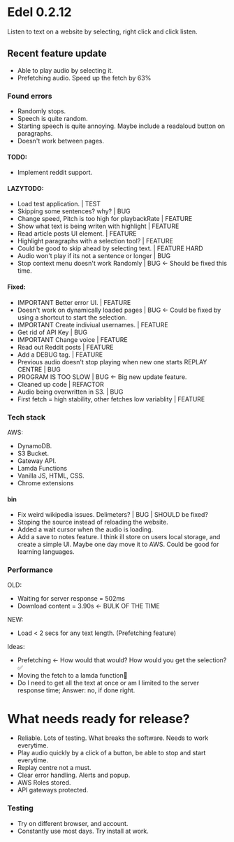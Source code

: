 # Edel 0.2.12
Listen to text on a website by selecting, right click and click listen.

## Recent feature update
- Able to play audio by selecting it.
- Prefetching audio. Speed up the fetch by 63%

### Found errors
- Randomly stops.
- Speech is quite random.
- Starting speech is quite annoying. Maybe include a readaloud button on paragraphs.
- Doesn't work between pages.

#### TODO:
- Implement reddit support.

#### LAZYTODO:
- Load test application.                                        | TEST
- Skipping some sentences? why?                                 | BUG
- Change speed, Pitch is too high for playbackRate              | FEATURE
- Show what text is being writen with highlight                 | FEATURE
- Read article posts UI element.                                | FEATURE
- Highlight paragraphs with a selection tool?                   | FEATURE
- Could be good to skip ahead by selecting text.                | FEATURE HARD
- Audio won't play if its not a sentence or longer              | BUG
- Stop context menu doesn't work Randomly                       | BUG <- Should be fixed this time. 

#### Fixed:
- IMPORTANT Better error UI.                                            | FEATURE
- Doesn't work on dynamically loaded pages                      | BUG <- Could be fixed by using a shortcut to start the selection.
- IMPORTANT Create indiviual usernames.                         | FEATURE
- Get rid of API Key                                                    | BUG
- IMPORTANT Change voice                                                | FEATURE
- Read out Reddit posts                                                 | FEATURE
- Add a DEBUG tag.                                                      | FEATURE
- Previous audio doesn't stop playing when new one starts REPLAY CENTRE | BUG 
- PROGRAM IS TOO SLOW                                                   | BUG <- Big new update feature.
- Cleaned up code                                                       | REFACTOR
- Audio being overwritten in S3.                                        | BUG
- First fetch = high stability, other fetches low variablity            | FEATURE


### Tech stack

AWS:
- DynamoDB.
- S3 Bucket.
- Gateway API.
- Lamda Functions
- Vanilla JS, HTML, CSS.
- Chrome extensions

#### bin
- Fix weird wikipedia issues. Delimeters? | BUG | SHOULD be fixed?
- Stoping the source instead of reloading the website.
- Added a wait cursor when the audio is loading.
- Add a save to notes feature. I think ill store on users local storage, and create a simple UI. Maybe one day move it to AWS. Could be good for learning languages.


### Performance

OLD:
- Waiting for server response = 502ms
- Download content = 3.90s <- BULK OF THE TIME

NEW:
- Load < 2 secs for any text length. (Prefetching feature)

Ideas:
- Prefetching <- How would that would? How would you get the selection? ✅
- Moving the fetch to a lamda function🤔
- Do I need to get all the text at once or am I limited to the server response time; Answer: no, if done right.

# What needs ready for release?
- Reliable. Lots of testing. What breaks the software. Needs to work everytime.
- Play audio quickly by a click of a button, be able to stop and start everytime.
- Replay centre not a must.
- Clear error handling. Alerts and popup.
- AWS Roles stored.
- API gateways protected.


### Testing
- Try on different browser, and account.
- Constantly use most days. Try install at work.